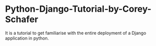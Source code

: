 # Python-Django-Tutorial-by-Corey-Schafer
It is a tutorial to get familiarise with the entire deployment of a Django application in python.
